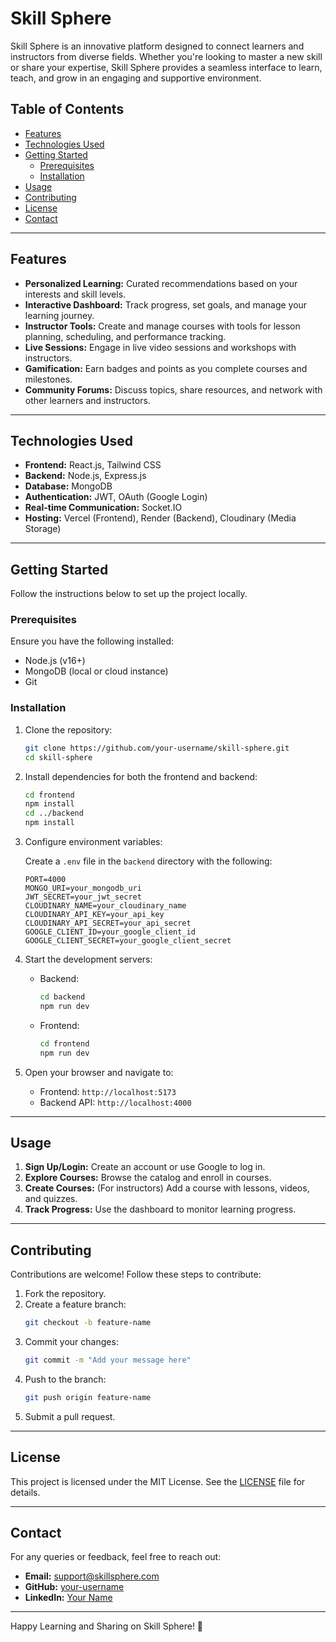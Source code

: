 # Skill Sphere

Skill Sphere is an innovative platform designed to connect learners and instructors from diverse fields. Whether you're looking to master a new skill or share your expertise, Skill Sphere provides a seamless interface to learn, teach, and grow in an engaging and supportive environment.

## Table of Contents

- [Features](#features)
- [Technologies Used](#technologies-used)
- [Getting Started](#getting-started)
  - [Prerequisites](#prerequisites)
  - [Installation](#installation)
- [Usage](#usage)
- [Contributing](#contributing)
- [License](#license)
- [Contact](#contact)

---

## Features

- **Personalized Learning:** Curated recommendations based on your interests and skill levels.
- **Interactive Dashboard:** Track progress, set goals, and manage your learning journey.
- **Instructor Tools:** Create and manage courses with tools for lesson planning, scheduling, and performance tracking.
- **Live Sessions:** Engage in live video sessions and workshops with instructors.
- **Gamification:** Earn badges and points as you complete courses and milestones.
- **Community Forums:** Discuss topics, share resources, and network with other learners and instructors.

---

## Technologies Used

- **Frontend:** React.js, Tailwind CSS
- **Backend:** Node.js, Express.js
- **Database:** MongoDB
- **Authentication:** JWT, OAuth (Google Login)
- **Real-time Communication:** Socket.IO
- **Hosting:** Vercel (Frontend), Render (Backend), Cloudinary (Media Storage)

---

## Getting Started

Follow the instructions below to set up the project locally.

### Prerequisites

Ensure you have the following installed:

- Node.js (v16+)
- MongoDB (local or cloud instance)
- Git

### Installation

1. Clone the repository:

   ```bash
   git clone https://github.com/your-username/skill-sphere.git
   cd skill-sphere
   ```

2. Install dependencies for both the frontend and backend:

   ```bash
   cd frontend
   npm install
   cd ../backend
   npm install
   ```

3. Configure environment variables:

   Create a `.env` file in the `backend` directory with the following:

   ```env
   PORT=4000
   MONGO_URI=your_mongodb_uri
   JWT_SECRET=your_jwt_secret
   CLOUDINARY_NAME=your_cloudinary_name
   CLOUDINARY_API_KEY=your_api_key
   CLOUDINARY_API_SECRET=your_api_secret
   GOOGLE_CLIENT_ID=your_google_client_id
   GOOGLE_CLIENT_SECRET=your_google_client_secret
   ```

4. Start the development servers:

   - Backend:
     ```bash
     cd backend
     npm run dev
     ```
   - Frontend:
     ```bash
     cd frontend
     npm run dev
     ```

5. Open your browser and navigate to:
   - Frontend: `http://localhost:5173`
   - Backend API: `http://localhost:4000`

---

## Usage

1. **Sign Up/Login:** Create an account or use Google to log in.
2. **Explore Courses:** Browse the catalog and enroll in courses.
3. **Create Courses:** (For instructors) Add a course with lessons, videos, and quizzes.
4. **Track Progress:** Use the dashboard to monitor learning progress.

---

## Contributing

Contributions are welcome! Follow these steps to contribute:

1. Fork the repository.
2. Create a feature branch:
   ```bash
   git checkout -b feature-name
   ```
3. Commit your changes:
   ```bash
   git commit -m "Add your message here"
   ```
4. Push to the branch:
   ```bash
   git push origin feature-name
   ```
5. Submit a pull request.

---

## License

This project is licensed under the MIT License. See the [LICENSE](LICENSE) file for details.

---

## Contact

For any queries or feedback, feel free to reach out:

- **Email:** support@skillsphere.com
- **GitHub:** [your-username](https://github.com/your-username)
- **LinkedIn:** [Your Name](https://www.linkedin.com/in/your-linkedin/)

---

Happy Learning and Sharing on Skill Sphere! 🚀
